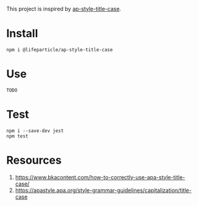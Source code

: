 This project is inspired by [ap-style-title-case](https://github.com/words/ap-style-title-case).

# Install

```shell
npm i @lifeparticle/ap-style-title-case
```

# Use

```shell
TODO
```

# Test

```shell
npm i --save-dev jest
npm test
```

# Resources

1. https://www.bkacontent.com/how-to-correctly-use-apa-style-title-case/
2. https://apastyle.apa.org/style-grammar-guidelines/capitalization/title-case
